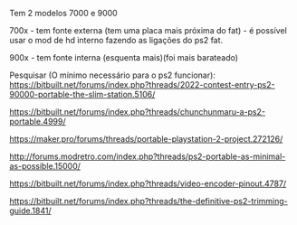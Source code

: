 Tem 2 modelos 7000 e 9000

700x - tem fonte externa
(tem uma placa mais próxima do fat) - é possível usar o mod de hd interno fazendo as ligações do ps2 fat.

900x - tem fonte interna (esquenta mais)(foi mais barateado)



Pesquisar (O mínimo necessário para o ps2 funcionar): 
https://bitbuilt.net/forums/index.php?threads/2022-contest-entry-ps2-90000-portable-the-slim-station.5106/

https://bitbuilt.net/forums/index.php?threads/chunchunmaru-a-ps2-portable.4999/

https://maker.pro/forums/threads/portable-playstation-2-project.272126/

http://forums.modretro.com/index.php?threads/ps2-portable-as-minimal-as-possible.15000/

https://bitbuilt.net/forums/index.php?threads/video-encoder-pinout.4787/

https://bitbuilt.net/forums/index.php?threads/the-definitive-ps2-trimming-guide.1841/
